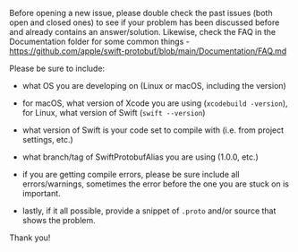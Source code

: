 Before opening a new issue, please double check the past issues (both open and
closed ones) to see if your problem has been discussed before and already
contains an answer/solution. Likewise, check the FAQ in the Documentation folder
for some common things -
  https://github.com/apple/swift-protobuf/blob/main/Documentation/FAQ.md


Please be sure to include:

* what OS you are developing on (Linux or macOS, including the version)

* for macOS, what version of Xcode you are using (`xcodebuild -version`),
  for Linux, what version of Swift (`swift --version`)

* what version of Swift is your code set to compile with (i.e. from project
  settings, etc.)

* what branch/tag of SwiftProtobufAlias you are using (1.0.0, etc.)

* if you are getting compile errors, please be sure include all errors/warnings,
  sometimes the error before the one you are stuck on is important.

* lastly, if it all possible, provide a snippet of `.proto` and/or source
  that shows the problem.

Thank you!
